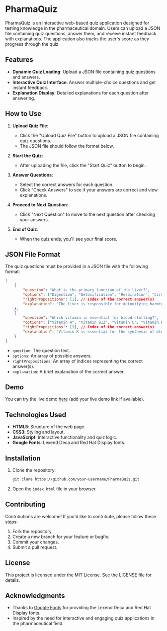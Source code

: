 

# PharmaQuiz

PharmaQuiz is an interactive web-based quiz application designed for testing knowledge in the pharmaceutical domain. Users can upload a JSON file containing quiz questions, answer them, and receive instant feedback with explanations. The application also tracks the user's score as they progress through the quiz.

## Features

- **Dynamic Quiz Loading**: Upload a JSON file containing quiz questions and answers.
- **Interactive Quiz Interface**: Answer multiple-choice questions and get instant feedback.
- **Explanation Display**: Detailed explanations for each question after answering.

## How to Use

1. **Upload Quiz File**:
   - Click the "Upload Quiz File" button to upload a JSON file containing quiz questions.
   - The JSON file should follow the format below.

2. **Start the Quiz**:
   - After uploading the file, click the "Start Quiz" button to begin.

3. **Answer Questions**:
   - Select the correct answers for each question.
   - Click "Check Answers" to see if your answers are correct and view explanations.

4. **Proceed to Next Question**:
   - Click "Next Question" to move to the next question after checking your answers.

5. **End of Quiz**:
   - When the quiz ends, you'll see your final score.

## JSON File Format

The quiz questions must be provided in a JSON file with the following format:

```json
[
    {
        "question": "What is the primary function of the liver?",
        "options": ["Digestion", "Detoxification", "Respiration", "Circulation"],
        "rightPropositions": [1], // Index of the correct answer(s)
        "explanation": "The liver is responsible for detoxifying harmful substances in the body."
    },
    {
        "question": "Which vitamin is essential for blood clotting?",
        "options": ["Vitamin A", "Vitamin B12", "Vitamin C", "Vitamin K"],
        "rightPropositions": [3], // Index of the correct answer(s)
        "explanation": "Vitamin K is essential for the synthesis of blood-clotting proteins."
    }
]
```

- `question`: The question text.
- `options`: An array of possible answers.
- `rightPropositions`: An array of indices representing the correct answer(s).
- `explanation`: A brief explanation of the correct answer.

## Demo

You can try the live demo [here](#) (add your live demo link if available).

## Technologies Used

- **HTML5**: Structure of the web page.
- **CSS3**: Styling and layout.
- **JavaScript**: Interactive functionality and quiz logic.
- **Google Fonts**: Lexend Deca and Red Hat Display fonts.

## Installation

1. Clone the repository:
   ```bash
   git clone https://github.com/your-username/PharmaQuiz.git
   ```
2. Open the `index.html` file in your browser.

## Contributing

Contributions are welcome! If you'd like to contribute, please follow these steps:

1. Fork the repository.
2. Create a new branch for your feature or bugfix.
3. Commit your changes.
4. Submit a pull request.

## License

This project is licensed under the MIT License. See the [LICENSE](LICENSE) file for details.

## Acknowledgments

- Thanks to [Google Fonts](https://fonts.google.com/) for providing the Lexend Deca and Red Hat Display fonts.
- Inspired by the need for interactive and engaging quiz applications in the pharmaceutical field.
